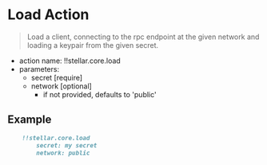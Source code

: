 # Load Action

> Load a client, connecting to the rpc endpoint at the given network and loading a keypair from the given secret.

- action name: !!stellar.core.load
- parameters:
  - secret [require]
  - network [optional]
    - if not provided, defaults to 'public'

## Example

```md
    !!stellar.core.load
        secret: my secret
        network: public
```
